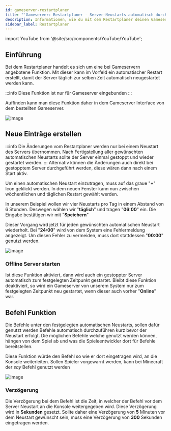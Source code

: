 ```yaml
---
id: gameserver-restartplaner
title: "'Gameserver: Restartplaner - Server-Neustarts automatisch durchführen"
description: Informationen, wie du mit dem Restartplaner deinen Gameserver von ZAP-Hosting.com automatisch in festgelegten Intervallen neu starten lassen kannst - ZAP-Hosting.com Dokumentation
sidebar_label: Restartplaner
---
```


import YouTube from '@site/src/components/YouTube/YouTube';

## Einführung
Bei dem Restartplaner handelt es sich um eine bei Gameservern angebotene Funktion. Mit dieser kann im Vorfeld ein automatischer Restart erstellt, damit der Server täglich zur selben Zeit automatisch neugestartet werden kann.

<YouTube videoId="bcsAePevPnY" title="How to setup a RESTART PLANNER for your Server!" description="Hast du das Gefühl, dass du etwas besser verstehst, wenn du es in Aktion siehst?  Wir haben etwas für dich! Tauche ab in unser Video, welches alles für dich zusammenfasst. Egal, ob du es eilig hast oder einfach nur Informationen auf möglichst verständliche Art und Weise aufnehmen möchtest!"/>

:::info
Diese Funktion ist nur für Gameserver eingebunden
:::

Auffinden kann man diese Funktion daher in dem Gameserver Interface von dem bestellten Gameserver.

![image](https://user-images.githubusercontent.com/13604413/159171151-58a2ede5-609b-4d9d-b1fd-2e1640050b19.png)

## Neue Einträge erstellen

:::info
Die Änderungen vom Restartplaner werden nur bei einem Neustart des Servers übernommen. Nach Fertigstellung aller gewünschten automatischen Neustarts sollte der Server einmal gestoppt und wieder gestartet werden.
:::
Alternativ können die Änderungen auch direkt bei gestopptem Server durchgeführt werden, diese wären dann nach einem Start aktiv.

Um einen automatischen Neustart einzutragen, muss auf das graue "**+**" Icon geklickt werden. In dem neuen Fenster kann nun zwischen wöchentlichen und täglichen Restart gewählt werden.

In unserem Beispiel wollen wir vier Neustarts pro Tag in einem Abstand von 6 Stunden.
Deswegen wählen wir "**täglich**" und tragen "**06:00**" ein.
Die Eingabe bestätigen wir mit "**Speichern**"


Dieser Vorgang wird jetzt für jeden gewünschten automatischen Neustart wiederholt.
Bei "**24:00**" wird von dem System eine Fehlermeldung angezeigt. Um diesen Fehler zu vermeiden, muss dort stattdessen "**00:00**" genutzt werden.

![image](https://user-images.githubusercontent.com/13604413/159171159-94dfe1d5-e218-4e2a-b0fe-388a884b81d2.png)

###  Offline Server starten

Ist diese Funktion aktiviert, dann wird auch ein gestoppter Server automatisch zum festgelegten Zeitpunkt gestartet. Bleibt diese Funktion deaktiviert, so wird ein Gameserver von unserem System nur zum festgelegten Zeitpunkt neu gestartet, wenn dieser auch vorher "**Online**" war.

## Befehl Funktion

Die Befehle unter den festgelegten automatischen Neustarts, sollen dafür genutzt werden Befehle automatisch durchzuführen kurz bevor der Neustart erfolgt. Die möglichen Befehle welche genutzt werden können, hängen von dem Spiel ab und was die Spieleentwickler dort für Befehle bereitstellen.

Diese Funktion würde den Befehl so wie er dort eingetragen wird, an die Konsole weiterleiten. Sollen Spieler vorgewarnt werden, kann bei Minecraft der *say* Befehl genutzt werden

![image](https://user-images.githubusercontent.com/13604413/159171163-7be2fa64-9219-4f36-802b-34eccc379894.png)

### Verzögerung

Die Verzögerung bei dem Befehl ist die Zeit, in welcher der Befehl vor dem Server Neustart an die Konsole weitergegeben wird. Diese Verzögerung wird in **Sekunden** gesetzt. Sollte daher eine Verzögerung von **5** Minuten vor dem Neustart gewünscht sein, muss eine Verzögerung von **300** Sekunden eingetragen werden.
